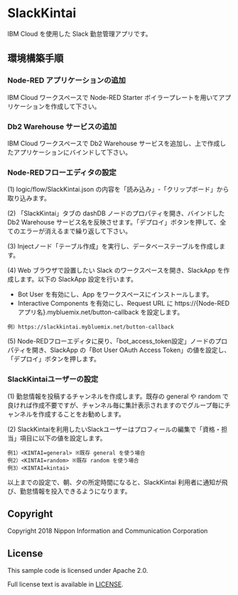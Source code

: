 # SlackKintai
IBM Cloud を使用した Slack 勤怠管理アプリです。

## 環境構築手順

### Node-RED アプリケーションの追加
IBM Cloud ワークスペースで Node-RED Starter ボイラープレートを用いてアプリケーションを作成して下さい。

### Db2 Warehouse サービスの追加
IBM Cloud ワークスペースで Db2 Warehouse サービスを追加し、上で作成したアプリケーションにバインドして下さい。

### Node-REDフローエディタの設定
(1) logic/flow/SlackKintai.json の内容を「読み込み」-「クリップボード」から取り込みます。

(2) 「SlackKintai」タブの dashDB ノードのプロパティを開き、バインドした Db2 Warehouse サービス名を反映させます。「デプロイ」ボタンを押して、全てのエラーが消えるまで繰り返して下さい。

(3) Injectノード「テーブル作成」を実行し、データベーステーブルを作成します。

(4) Web ブラウザで設置したい Slack のワークスペースを開き、SlackApp を作成します。以下の SlackApp 設定を行います。
- Bot User を有効にし、App をワークスペースにインストールします。
- Interactive Components を有効にし、Request URL に https://{Node-REDアプリ名}.mybluemix.net/button-callback を設定します。
```
例）https://slackkintai.mybluemix.net/button-callback
```

(5) Node-REDフローエディタに戻り、「bot_access_token設定」ノードのプロパティを開き、SlackApp の「Bot User OAuth Access Token」の値を設定し、「デプロイ」ボタンを押します。

### SlackKintaiユーザーの設定
(1) 勤怠情報を投稿するチャンネルを作成します。既存の general や random で良ければ作成不要ですが、チャンネル毎に集計表示されますのでグループ毎にチャンネルを作成することをお勧めします。

(2) SlackKintaiを利用したいSlackユーザーはプロフィールの編集で「資格・担当」項目に以下の値を設定します。
```
例1）<KINTAI=general> ※既存 general を使う場合
例2）<KINTAI=random> ※既存 random を使う場合
例3）<KINTAI=kintai>
```
以上までの設定で、朝、夕の所定時間になると、SlackKintai 利用者に通知が飛び、勤怠情報を投入できるようになります。


## Copyright
Copyright 2018 Nippon Information and Communication Corporation

## License
This sample code is licensed under Apache 2.0.

Full license text is available in [LICENSE](LICENSE).
